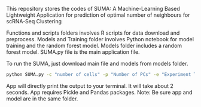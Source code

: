 This repository stores the codes of SUMA: A Machine-Learning Based Lightweight Application for prediction of optimal number of neighbours for scRNA-Seq Clustering


Functions and scripts folders involves R scripts for data download and preprocess. 
Models and Training folder involves Python notebook for model training and the random forest model.
Models folder includes a random forest model.
SUMA.py file is the main application file.

To run the SUMA, just download main file and models from models folder.


```bash
python SUMA.py -c "number of cells" -p "Number of PCs" -e "Experiment Type" -g "Number of Highly Variant Genes"
```

App will directly print the output to your terminal. It will take about 2 seconds.
App requires Pickle and Pandas packages. 
Note: Be sure app and model are in the same folder.
